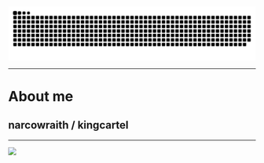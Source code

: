 <p align="center">
    <a href="https://uwu.gal"><img src="https://raw.githubusercontent.com/ijsbol/ijsbol/refs/heads/output/github-contribution-grid-snake-dark.svg"></a>
</p>
<hr>
<h1>About me</h1>
<h2>narcowraith / kingcartel</h2>
<hr>
<a href="https://discord.gg/cartel"><img src="https://i.ibb.co/235NnH3p/correctbanner.webp"/></a>
